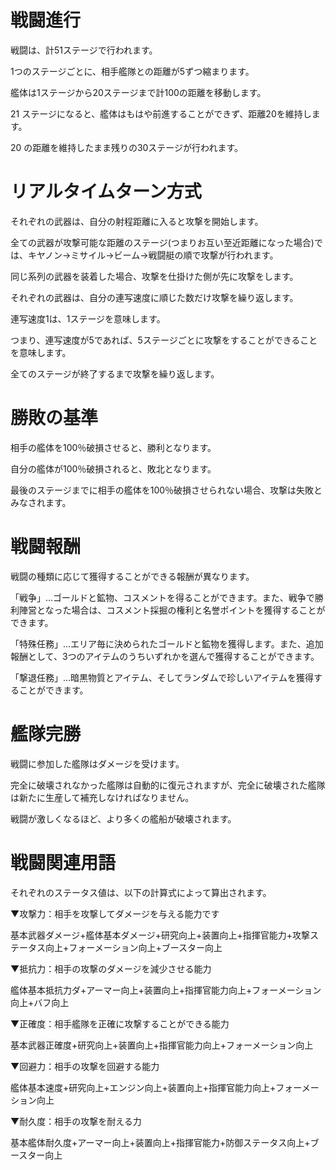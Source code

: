# 戦闘進行

戦闘は、計51ステージで行われます。

1つのステージごとに、相手艦隊との距離が5ずつ縮まります。

艦体は1ステージから20ステージまで計100の距離を移動します。

21 ステージになると、艦体はもはや前進することができず、距離20を維持します。

20 の距離を維持したまま残りの30ステージが行われます。


# リアルタイムターン方式

それぞれの武器は、自分の射程距離に入ると攻撃を開始します。

全ての武器が攻撃可能な距離のステージ(つまりお互い至近距離になった場合)では、キヤノン→ミサイル→ビーム→戦闘艇の順で攻撃が行われます。

同じ系列の武器を装着した場合、攻撃を仕掛けた側が先に攻撃をします。

それぞれの武器は、自分の連写速度に順じた数だけ攻撃を繰り返します。

連写速度1は、1ステージを意味します。

つまり、連写速度が5であれば、5ステージごとに攻撃をすることができることを意味します。

全てのステージが終了するまで攻撃を繰り返します。

# 勝敗の基準

相手の艦体を100％破損させると、勝利となります。

自分の艦体が100％破損されると、敗北となります。

最後のステージまでに相手の艦体を100％破損させられない場合、攻撃は失敗とみなされます。

# 戦闘報酬

戦闘の種類に応じて獲得することができる報酬が異なります。

「戦争」…ゴールドと鉱物、コスメントを得ることができます。また、戦争で勝利陣営となった場合は、コスメント採掘の権利と名誉ポイントを獲得することができます。

「特殊任務」…エリア毎に決められたゴールドと鉱物を獲得します。また、追加報酬として、3つのアイテムのうちいずれかを選んで獲得することができます。

「撃退任務」…暗黒物質とアイテム、そしてランダムで珍しいアイテムを獲得することができます。

# 艦隊完勝

戦闘に参加した艦隊はダメージを受けます。

完全に破壊されなかった艦隊は自動的に復元されますが、完全に破壊された艦隊は新たに生産して補充しなければなりません。

戦闘が激しくなるほど、より多くの艦船が破壊されます。

# 戦闘関連用語

それぞれのステータス値は、以下の計算式によって算出されます。

▼攻撃力：相手を攻撃してダメージを与える能力です

基本武器ダメージ+艦体基本ダメージ+研究向上+装置向上+指揮官能力+攻撃ステータス向上+フォーメーション向上+ブースター向上

▼抵抗力：相手の攻撃のダメージを減少させる能力

艦体基本抵抗力ダ+アーマー向上+装置向上+指揮官能力向上+フォーメーション向上+バフ向上

▼正確度：相手艦隊を正確に攻撃することができる能力

基本武器正確度+研究向上+装置向上+指揮官能力向上+フォーメーション向上

▼回避力：相手の攻撃を回避する能力

艦体基本速度+研究向上+エンジン向上+装置向上+指揮官能力向上+フォーメーション向上

▼耐久度：相手の攻撃を耐える力

基本艦体耐久度+アーマー向上+装置向上+指揮官能力+防御ステータス向上+ブースター向上

 
